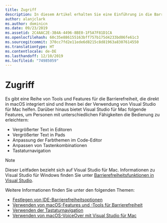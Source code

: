 ```yaml
---
title: Zugriff
description: In diesem Artikel erhalten Sie eine Einführung in die Barrierefreiheitsfunktionen in Visual Studio für Mac und erfahren, wie diese aktiviert werden.
author: alanjclark
ms.author: dominicn
ms.date: 09/23/2019
ms.assetid: 2C4AAC2E-3B4A-4496-8BE0-1F5A7F81D1CA
ms.openlocfilehash: 60c35e886155163bff757b175d4233bd06fe61c3
ms.sourcegitcommit: 370cc7fd2e11ede6d8215c8d81963a8307614550
ms.translationtype: HT
ms.contentlocale: de-DE
ms.lasthandoff: 12/10/2019
ms.locfileid: "74985059"
---
```

# <a name="accessibility"></a>Zugriff

Es gibt eine Reihe von Tools und Features für die Barrierefreiheit, die direkt in macOS integriert sind und Ihnen bei der Verwendung von Visual Studio für Mac helfen.  Darüber hinaus bietet Visual Studio für Mac folgende Features, um Personen mit unterschiedlichen Fähigkeiten die Bedienung zu erleichtern:

* Vergrößerter Text in Editoren
* Vergrößerter Text in Pads
* Anpassung der Farbthemen im Code-Editor
* Anpassen von Tastenkombinationen
* Tastaturnavigation

> [!NOTE]
> Dieser Leitfaden bezieht sich auf Visual Studio für Mac. Informationen zu Visual Studio für Windows finden Sie unter [Barrierefreiheitsfunktionen in Visual Studio](/visualstudio/ide/reference/accessibility-features-of-visual-studio).

Weitere Informationen finden Sie unter den folgenden Themen:

* [Festlegen von IDE-Barrierefreiheitsoptionen](accessibility-ide-options.md)
* [Verwenden von macOS-Features und -Tools für Barrierefreiheit](accessibility-macos.md)
* [Verwenden der Tastaturnavigation](accessibility-keyboard.md)
* [Verwenden von macOS-VoiceOver mit Visual Studio für Mac](accessibility-voiceover.md)